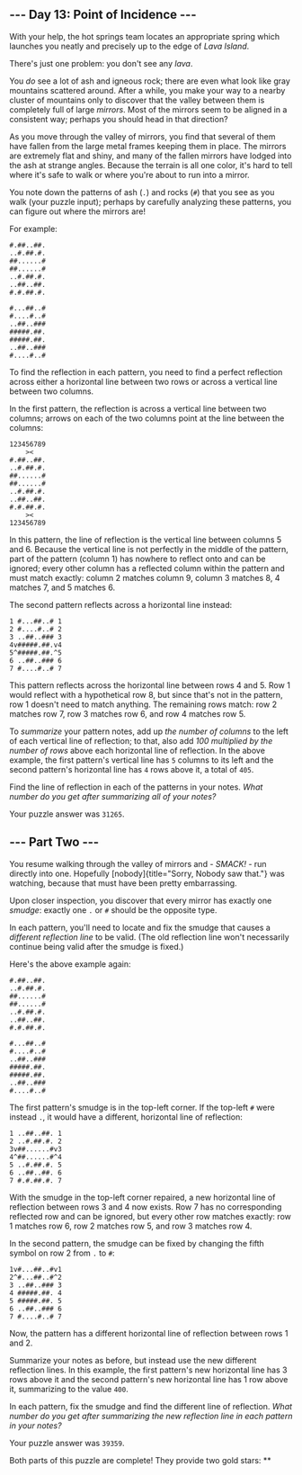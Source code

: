 
\-\-- Day 13: Point of Incidence \-\--
--------------------------------------

With your help, the hot springs team locates an appropriate spring which
launches you neatly and precisely up to the edge of *Lava Island*.

There\'s just one problem: you don\'t see any *lava*.

You *do* see a lot of ash and igneous rock; there are even what look
like gray mountains scattered around. After a while, you make your way
to a nearby cluster of mountains only to discover that the valley
between them is completely full of large *mirrors*. Most of the mirrors
seem to be aligned in a consistent way; perhaps you should head in that
direction?

As you move through the valley of mirrors, you find that several of them
have fallen from the large metal frames keeping them in place. The
mirrors are extremely flat and shiny, and many of the fallen mirrors
have lodged into the ash at strange angles. Because the terrain is all
one color, it\'s hard to tell where it\'s safe to walk or where you\'re
about to run into a mirror.

You note down the patterns of ash (`.`) and rocks (`#`) that you see as
you walk (your puzzle input); perhaps by carefully analyzing these
patterns, you can figure out where the mirrors are!

For example:

    #.##..##.
    ..#.##.#.
    ##......#
    ##......#
    ..#.##.#.
    ..##..##.
    #.#.##.#.

    #...##..#
    #....#..#
    ..##..###
    #####.##.
    #####.##.
    ..##..###
    #....#..#

To find the reflection in each pattern, you need to find a perfect
reflection across either a horizontal line between two rows or across a
vertical line between two columns.

In the first pattern, the reflection is across a vertical line between
two columns; arrows on each of the two columns point at the line between
the columns:

    123456789
        ><   
    #.##..##.
    ..#.##.#.
    ##......#
    ##......#
    ..#.##.#.
    ..##..##.
    #.#.##.#.
        ><   
    123456789

In this pattern, the line of reflection is the vertical line between
columns 5 and 6. Because the vertical line is not perfectly in the
middle of the pattern, part of the pattern (column 1) has nowhere to
reflect onto and can be ignored; every other column has a reflected
column within the pattern and must match exactly: column 2 matches
column 9, column 3 matches 8, 4 matches 7, and 5 matches 6.

The second pattern reflects across a horizontal line instead:

    1 #...##..# 1
    2 #....#..# 2
    3 ..##..### 3
    4v#####.##.v4
    5^#####.##.^5
    6 ..##..### 6
    7 #....#..# 7

This pattern reflects across the horizontal line between rows 4 and 5.
Row 1 would reflect with a hypothetical row 8, but since that\'s not in
the pattern, row 1 doesn\'t need to match anything. The remaining rows
match: row 2 matches row 7, row 3 matches row 6, and row 4 matches row
5.

To *summarize* your pattern notes, add up *the number of columns* to the
left of each vertical line of reflection; to that, also add *100
multiplied by the number of rows* above each horizontal line of
reflection. In the above example, the first pattern\'s vertical line has
`5` columns to its left and the second pattern\'s horizontal line has
`4` rows above it, a total of `405`.

Find the line of reflection in each of the patterns in your notes. *What
number do you get after summarizing all of your notes?*

Your puzzle answer was `31265`.

\-\-- Part Two \-\-- 
--------------------

You resume walking through the valley of mirrors and - *SMACK!* - run
directly into one. Hopefully [nobody]{title="Sorry, Nobody saw that."}
was watching, because that must have been pretty embarrassing.

Upon closer inspection, you discover that every mirror has exactly one
*smudge*: exactly one `.` or `#` should be the opposite type.

In each pattern, you\'ll need to locate and fix the smudge that causes a
*different reflection line* to be valid. (The old reflection line won\'t
necessarily continue being valid after the smudge is fixed.)

Here\'s the above example again:

    #.##..##.
    ..#.##.#.
    ##......#
    ##......#
    ..#.##.#.
    ..##..##.
    #.#.##.#.

    #...##..#
    #....#..#
    ..##..###
    #####.##.
    #####.##.
    ..##..###
    #....#..#

The first pattern\'s smudge is in the top-left corner. If the top-left
`#` were instead `.`, it would have a different, horizontal line of
reflection:

    1 ..##..##. 1
    2 ..#.##.#. 2
    3v##......#v3
    4^##......#^4
    5 ..#.##.#. 5
    6 ..##..##. 6
    7 #.#.##.#. 7

With the smudge in the top-left corner repaired, a new horizontal line
of reflection between rows 3 and 4 now exists. Row 7 has no
corresponding reflected row and can be ignored, but every other row
matches exactly: row 1 matches row 6, row 2 matches row 5, and row 3
matches row 4.

In the second pattern, the smudge can be fixed by changing the fifth
symbol on row 2 from `.` to `#`:

    1v#...##..#v1
    2^#...##..#^2
    3 ..##..### 3
    4 #####.##. 4
    5 #####.##. 5
    6 ..##..### 6
    7 #....#..# 7

Now, the pattern has a different horizontal line of reflection between
rows 1 and 2.

Summarize your notes as before, but instead use the new different
reflection lines. In this example, the first pattern\'s new horizontal
line has 3 rows above it and the second pattern\'s new horizontal line
has 1 row above it, summarizing to the value `400`.

In each pattern, fix the smudge and find the different line of
reflection. *What number do you get after summarizing the new reflection
line in each pattern in your notes?*

Your puzzle answer was `39359`.

Both parts of this puzzle are complete! They provide two gold stars:
\*\*
